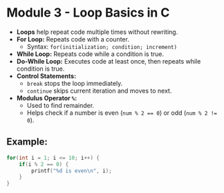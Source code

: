 # Module 3 - Loop Basics in C

- **Loops** help repeat code multiple times without rewriting.
- **For Loop:** Repeats code with a counter.
  - Syntax: `for(initialization; condition; increment)`
- **While Loop:** Repeats code while a condition is true.
- **Do-While Loop:** Executes code at least once, then repeats while condition is true.
- **Control Statements:**
  - `break` stops the loop immediately.
  - `continue` skips current iteration and moves to next.
- **Modulus Operator `%`:**
  - Used to find remainder.
  - Helps check if a number is even (`num % 2 == 0`) or odd (`num % 2 != 0`).

## Example:

```c
for(int i = 1; i <= 10; i++) {
    if(i % 2 == 0) {
        printf("%d is even\n", i);
    }
}